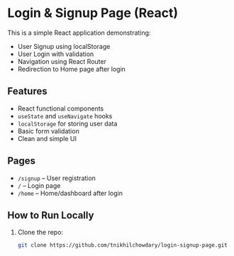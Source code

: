 # Login & Signup Page (React)

This is a simple React application demonstrating:
- User Signup using localStorage
- User Login with validation
- Navigation using React Router
- Redirection to Home page after login

## Features
- React functional components
- `useState` and `useNavigate` hooks
- `localStorage` for storing user data
- Basic form validation
- Clean and simple UI

##  Pages
- `/signup` – User registration
- `/` – Login page
- `/home` – Home/dashboard after login

##  How to Run Locally
1. Clone the repo:
   ```bash
   git clone https://github.com/tnikhilchowdary/login-signup-page.git

